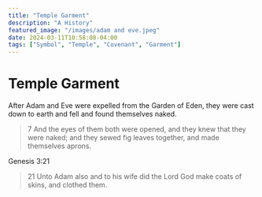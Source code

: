 ```yaml
---
title: "Temple Garment"
description: "A History"
featured_image: "/images/adam and eve.jpeg"
date: 2024-03-11T10:58:08-04:00
tags: ["Symbol", "Temple", "Covenant", "Garment"]
---
```


# Temple Garment

After Adam and Eve were expelled from the Garden of Eden, they were cast down to earth and fell and found themselves naked. 
> 7 And the eyes of them both were opened, and they knew that they were naked; and they sewed fig leaves together, and made themselves aprons.

Genesis 3:21
> 21 Unto Adam also and to his wife did the Lord God make coats of skins, and clothed them.
